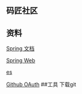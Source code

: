 ## 码匠社区

## 资料
[Spring 文档](https://spring.io/guides/gs/serving-web-content)

[Spring Web](ttps://spring.io/guides#gs)

[es](ttps://github.com/xfh-github/community)

[Github OAuth](ttps://developer.github.com/apps/building-github-apps/creating-a-github-app/)
##工具
下载git